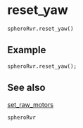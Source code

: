# reset_yaw

```sig
spheroRvr.reset_yaw()
```

## Example
```blocks
spheroRvr.reset_yaw();
```
## See also

[set_raw_motors](/reference/spheroRvr/set_raw_motors.md)

```package
spheroRvr
```

